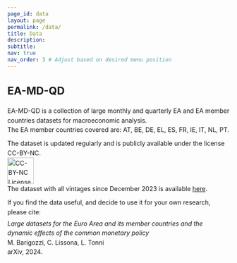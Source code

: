 ```yaml
---
page_id: data
layout: page
permalink: /data/
title: Data
description:
subtitle: 
nav: true
nav_order: 3 # Adjust based on desired menu position
---
```


<!-- Styles for collapsible sections -->
<style>
  .projects h2.category {
    cursor: default;
    font-weight: bold;
    font-size: 1.5rem;
  }

  html[data-theme="light"] .projects h2.category {
    color: var(--global-theme-color, #9b59b6) !important;
  }

  html[data-theme="dark"] .projects h2.category {
    color: var(--global-theme-color, #00bcd4) !important;
  }

  #content-1 {
    margin-top: 20px;
    margin-bottom: 20px;
  }

  .work-in-progress {
    margin-bottom: 15px;
  }

  .line-item {
    padding-left: 0px;
    line-height: 16pt;
  }
  
  .small-text {
    font-size: 0.8rem; /* Adjust the value as needed */
  }
</style>

<!-- DATA SECTION -->
<div class="projects">
  <h2 class="category">
    EA-MD-QD
  </h2>
</div>

<div id="content-1">
  <div class="work-in-progress">
    <div class="line-item">
        <div> EA-MD-QD is a collection of large monthly and quarterly EA and EA member countries datasets for macroeconomic analysis. </div>
        <div style="display: flex; align-items: center; margin-bottom: 10px;"> The EA member countries covered are: AT, BE, DE, EL, ES, FR, IE, IT, NL, PT. </div>
        <div> The dataset is updated regularly and is publicly available under the license CC-BY-NC. </div> <a href="https://creativecommons.org/licenses/by-nc/4.0/" target="_blank">
        <img src="https://licensebuttons.net/l/by-nc/4.0/88x31.png" alt="CC-BY-NC License" style="width: 60px; height: auto;"></a>
        <div style="margin-bottom: 10px;"> The dataset with all vintages since December 2023 is available 
              <a href="https://zenodo.org/records/14018642">here</a>. </div>
        <div style="margin-bottom: 5px;"> If you find the data useful, and decide to use it for your own research, please cite: </div>
        <div> <span><i>Large datasets for the Euro Area and its member countries and the dynamic effects of the common monetary policy</i></span> </div>
        <div class="small-text;"> M. Barigozzi, C. Lissona, L. Tonni </div> 
        <div class="small-text;"> arXiv, 2024. </div>
    </div>
  </div>
</div>

